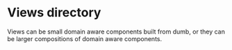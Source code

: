 # Views directory

Views can be small domain aware components built from dumb, or they can be larger
compositions of domain aware components.
